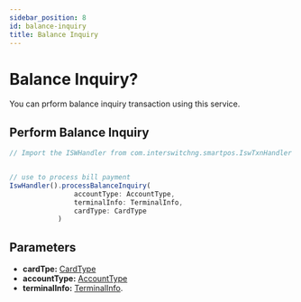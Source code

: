 ```yaml
---
sidebar_position: 8
id: balance-inquiry
title: Balance Inquiry
---
```




# Balance Inquiry?

You can prform balance inquiry transaction using this service.


## Perform Balance Inquiry

```jsx
// Import the ISWHandler from com.interswitchng.smartpos.IswTxnHandler


// use to process bill payment
IswHandler().processBalanceInquiry(
                accountType: AccountType,
                terminalInfo: TerminalInfo,
                cardType: CardType
            )

```

## Parameters

- **cardTpe:** [CardType](/docs/Classes/cardType)
- **accountType:** [AccountType](/docs/classes/account-type)
- **terminalInfo:** [TerminalInfo](/docs/Classes/terminalInfo).
##

